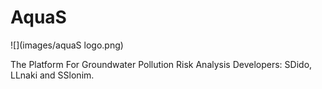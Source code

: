 # AquaS
![](images/aquaS logo.png)

The Platform For Groundwater Pollution Risk Analysis 
Developers: SDido, LLnaki and SSlonim.



